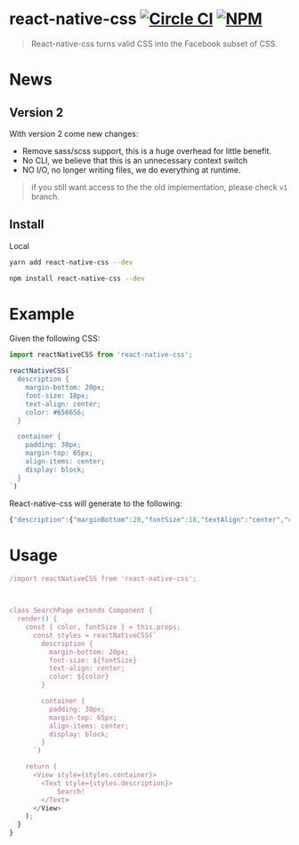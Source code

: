 # react-native-css [![Circle CI](https://circleci.com/gh/sabeurthabti/react-native-css.svg?style=svg&circle-token=a140907997e6a37c6c5ec75f04e8150cef049ff6)](https://circleci.com/gh/sabeurthabti/react-native-css) [![NPM](https://img.shields.io/npm/dm/react-native-css.svg?style=flat-square)](https://www.npmjs.com/package/react-native-css)

> React-native-css turns valid CSS into the Facebook subset of CSS.

# News

## Version 2 
With version 2 come new changes:

- Remove sass/scss support, this is a huge overhead for little benefit. 
- No CLI, we believe that this is an unnecessary context switch
- NO I/O, no longer writing files, we do everything at runtime.  

> if you still want access to the the old implementation, please check `v1` branch. 

## Install

Local

```bash
yarn add react-native-css --dev
```

```bash
npm install react-native-css --dev
```


# Example

Given the following CSS:

``` js
import reactNativeCSS from 'react-native-css';

reactNativeCSS(`
  description {
    margin-bottom: 20px;
    font-size: 18px;
    text-align: center;
    color: #656656;
  }

  container {
    padding: 30px;
    margin-top: 65px;
    align-items: center;
    display: block;
  }
`) 

```

React-native-css will generate to the following:

``` javascript
{"description":{"marginBottom":20,"fontSize":18,"textAlign":"center","color":"#656656"},"container":{"padding":30,"marginTop":65,"alignItems":"center"}}
```  
# Usage
```js
/import reactNativeCSS from 'react-native-css';



class SearchPage extends Component {
  render() {
    const { color, fontSize } = this.props;
      const styles = reactNativeCSS(`
        description {
          margin-bottom: 20px;
          font-size: ${fontSize}
          text-align: center;
          color: ${color}
        }

        container {
          padding: 30px;
          margin-top: 65px;
          align-items: center;
          display: block;
        }
      `) 

    return (
      <View style={styles.container}>
        <Text style={styles.description}>
            Search!
        </Text>
      </View>
    );
  }
}

```
